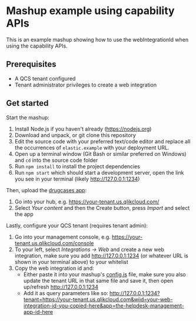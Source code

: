 # Mashup example using capability APIs

This is an example mashup showing how to use the webIntegrationId when using the capability APIs.

## Prerequisites

* A QCS tenant configured
* Tenant administrator privileges to create a web integration

## Get started

Start the mashup:

1. Install Node.js if you haven't already (<https://nodejs.org>)
1. Download and unpack, or git clone this repository
1. Edit the source code with your preferred text/code editor and replace all the occurrences of `elastic.example` with your deployment URL.
1. Open up a terminal window (Git Bash or similar preferred on Windows) and `cd` into the source code folder
1. Run `npm install` to install the project dependencies
1. Run `npm start` which should start a development server, open the link you see in your terminal (likely <http://127.0.0.1:1234>)

Then, upload the [drugcases app](./doc/drugcases.qvf):

1. Go into your hub, e.g. <https://your-tenant.us.qlikcloud.com/>
2. Select _Your content_ and then the Create button, press _Import_ and select the app

Lastly, configure your QCS tenant (requires tenant admin):

1. Go into your management console, e.g. <https://your-tenant.us.qlikcloud.com/console>
1. To your left, select _Integrations -> Web_ and create a new web integration, make sure you add <http://127.0.0.1:1234> (or whatever URL is shown in your terminal above) to your whitelist
1. Copy the web integration id and:
    * Either paste it into your mashup's [config.js](./config.js) file, make sure you also update the tenant URL in that same file and save it, then open up/refresh <http://127.0.0.1:1234>
    * Add it as query parameters like so: <http://127.0.0.1:1234?tenant=https://your-tenant.us.qlikcloud.com&wiid=your-web-integration-id-you-copied-here&app=the-helpdesk-management-app-id-here>
